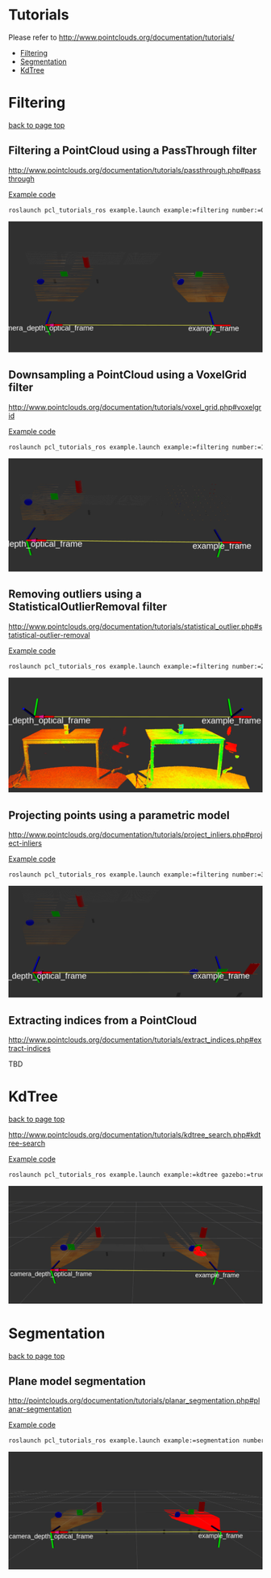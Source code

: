 # Tutorials

Please refer to http://www.pointclouds.org/documentation/tutorials/

- [Filtering](#filtering)
- [Segmentation](#segmentation)
- [KdTree](#kdtree)

# Filtering

[back to page top](#tutorials)

## Filtering a PointCloud using a PassThrough filter

http://www.pointclouds.org/documentation/tutorials/passthrough.php#passthrough

[Example code](https://github.com/ShotaAk/pcl_tutorials_ros/blob/master/src/filtering.cpp#L38)

```bash
roslaunch pcl_tutorials_ros example.launch example:=filtering number:=0 gazebo:=true
```

![passthrough](https://github.com/ShotaAk/pcl_tutorials_ros/blob/images/filtering/passThrough.png)

## Downsampling a PointCloud using a VoxelGrid filter

http://www.pointclouds.org/documentation/tutorials/voxel_grid.php#voxelgrid

[Example code](https://github.com/ShotaAk/pcl_tutorials_ros/blob/master/src/filtering.cpp#L67)

```bash
roslaunch pcl_tutorials_ros example.launch example:=filtering number:=1 gazebo:=true
```

![downsampling](https://github.com/ShotaAk/pcl_tutorials_ros/blob/images/filtering/downsampling.png)

## Removing outliers using a StatisticalOutlierRemoval filter

http://www.pointclouds.org/documentation/tutorials/statistical_outlier.php#statistical-outlier-removal

[Example code](https://github.com/ShotaAk/pcl_tutorials_ros/blob/master/src/filtering.cpp#L95)

```bash
roslaunch pcl_tutorials_ros example.launch example:=filtering number:=2 use_file:=true file:=table_scene_lms400.pcd
```

![statisticalOutlierRemoval](https://github.com/ShotaAk/pcl_tutorials_ros/blob/images/filtering/statisticalOutlierRemoval.png)

## Projecting points using a parametric model

http://www.pointclouds.org/documentation/tutorials/project_inliers.php#project-inliers

[Example code](https://github.com/ShotaAk/pcl_tutorials_ros/blob/master/src/filtering.cpp#L123)

```bash
roslaunch pcl_tutorials_ros example.launch example:=filtering number:=3 gazebo:=true
```

![projecting](https://github.com/ShotaAk/pcl_tutorials_ros/blob/images/filtering/projecting.png)

## Extracting indices from a PointCloud

http://www.pointclouds.org/documentation/tutorials/extract_indices.php#extract-indices

TBD

# KdTree

[back to page top](#tutorials)

http://www.pointclouds.org/documentation/tutorials/kdtree_search.php#kdtree-search

[Example code](https://github.com/ShotaAk/pcl_tutorials_ros/blob/master/src/kdtree.cpp#L36)

```bash
roslaunch pcl_tutorials_ros example.launch example:=kdtree gazebo:=true
```

![kdtree](https://github.com/ShotaAk/pcl_tutorials_ros/blob/images/kdtree/kdtree.png)

# Segmentation

[back to page top](#tutorials)

## Plane model segmentation

http://pointclouds.org/documentation/tutorials/planar_segmentation.php#planar-segmentation

[Example code](https://github.com/ShotaAk/pcl_tutorials_ros/blob/master/src/segmentation.cpp#L37)

```bash
roslaunch pcl_tutorials_ros example.launch example:=segmentation number:=0 gazebo:=true
```

![plane_model](https://github.com/ShotaAk/pcl_tutorials_ros/blob/images/segmentation/plane_model.png)
